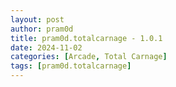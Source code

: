 ```yaml
---
layout: post
author: pram0d
title: pram0d.totalcarnage - 1.0.1
date: 2024-11-02
categories: [Arcade, Total Carnage]
tags: [pram0d.totalcarnage]
---
```


